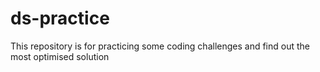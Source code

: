 # ds-practice
This repository is for practicing some coding challenges and find out the most optimised solution
